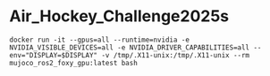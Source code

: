 # Air_Hockey_Challenge2025s

    docker run -it --gpus=all --runtime=nvidia -e NVIDIA_VISIBLE_DEVICES=all -e NVIDIA_DRIVER_CAPABILITIES=all --env="DISPLAY=$DISPLAY" -v /tmp/.X11-unix:/tmp/.X11-unix --rm mujoco_ros2_foxy_gpu:latest bash
